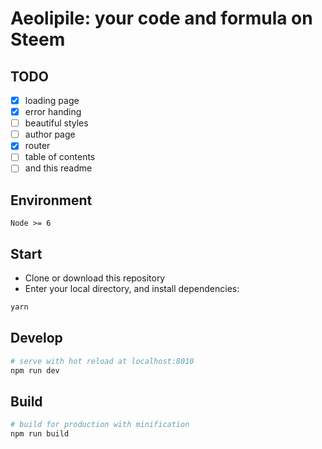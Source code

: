 # Aeolipile: your code and formula on Steem

## TODO
* [x] loading page
* [x] error handing
* [ ] beautiful styles
* [ ] author page
* [x] router
* [ ] table of contents
* [ ] and this readme

## Environment

`Node >= 6`

## Start

 - Clone or download this repository
 - Enter your local directory, and install dependencies:

``` bash
yarn
```

## Develop

``` bash
# serve with hot reload at localhost:8010
npm run dev
```

## Build

``` bash
# build for production with minification
npm run build
```
